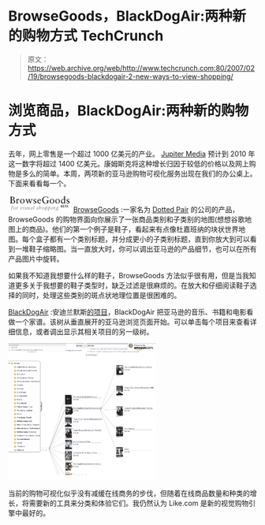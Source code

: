 # BrowseGoods，BlackDogAir:两种新的购物方式 TechCrunch

> 原文：<https://web.archive.org/web/http://www.techcrunch.com:80/2007/02/19/browsegoods-blackdogair-2-new-ways-to-view-shopping/>

# 浏览商品，BlackDogAir:两种新的购物方式

去年，网上零售是一个超过 1000 亿美元的产业。 [Jupiter Media](https://web.archive.org/web/20221209132301/http://www.jupitermedia.com/corporate/releases/06.02.06-newjupresearch.html) 预计到 2010 年这一数字将超过 1400 亿美元。康姆斯克将这种增长归因于较低的价格以及网上购物是多么的简单。本周，两项新的亚马逊购物可视化服务出现在我们的办公桌上。下面来看看每一个。

![browsegoodslogo.png](img/b816cb86294618e15ce4042d87995549.png) [BrowseGoods](https://web.archive.org/web/20221209132301/http://browsegoods.com/) :一家名为 [Dotted Pair](https://web.archive.org/web/20221209132301/http://dottedpair.com/) 的公司的产品，BrowseGoods 的购物界面向你展示了一张商品类别和子类别的地图(想想谷歌地图上的商品)。他们的第一个例子是鞋子，看起来有点像杜嘉班纳的块状世界地图。每个盒子都有一个类别标题，并分成更小的子类别标题，直到你放大到可以看到一堆鞋子缩略图。当一直放大时，你可以调出亚马逊的产品细节，也可以在所有产品图片中旋转。

如果我不知道我想要什么样的鞋子，BrowseGoods 方法似乎很有用，但是当我知道更多关于我想要的鞋子类型时，缺乏过滤是很麻烦的。在放大和仔细阅读鞋子选择的同时，处理这些类别的斑点状地理位置是很困难的。

[BlackDogAir](https://web.archive.org/web/20221209132301/http://www.blackdogair.com/index.html) :安迪兰默斯[的项目](https://web.archive.org/web/20221209132301/http://www.andylammers.com/)，BlackDogAir 把亚马逊的音乐、书籍和电影看做一个家谱。该树从垂直展开的亚马逊浏览页面开始。可以单击每个项目来查看详细信息，或者调出显示其相关项目的另一级树。

![blackdogairscreen.png](img/9e723b8ba4c5885124b90761de970282.png)

当前的购物可视化似乎没有减缓在线商务的步伐，但随着在线商品数量和种类的增长，将需要新的工具来分类和体验它们。我仍然认为 Like.com 是新的视觉购物引擎中最好的。